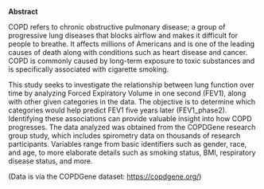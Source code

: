 **Abstract**

COPD refers to chronic obstructive pulmonary disease; a group of progressive lung diseases that blocks airflow and makes it difficult for people to breathe. It affects millions of Americans and is one of the leading causes of death along with conditions such as heart disease and cancer. COPD is commonly caused by long-term exposure to toxic substances and is specifically associated with cigarette smoking.

This study seeks to investigate the relationship between lung function over time by analyzing Forced Expiratory Volume in one second (FEV1), along with other given categories in the data. The objective is to determine which categories would help predict FEV1 five years later (FEV1_phase2). Identifying these associations can provide valuable insight into how COPD progresses. The data analyzed was obtained from the COPDGene research group study, which includes spirometry data on thousands of research participants. Variables range from basic identifiers such as gender, race, and age, to more elaborate details such as smoking status, BMI, respiratory disease status, and more.

(Data is via the COPDGene dataset: https://copdgene.org/)
